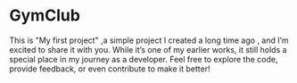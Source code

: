 # GymClub
This is "My first project" ,a simple project I created a long time ago , and I’m excited to share it with you. While it’s one of my earlier works, it still holds a special place in my journey as a developer. Feel free to explore the code, provide feedback, or even contribute to make it better!
